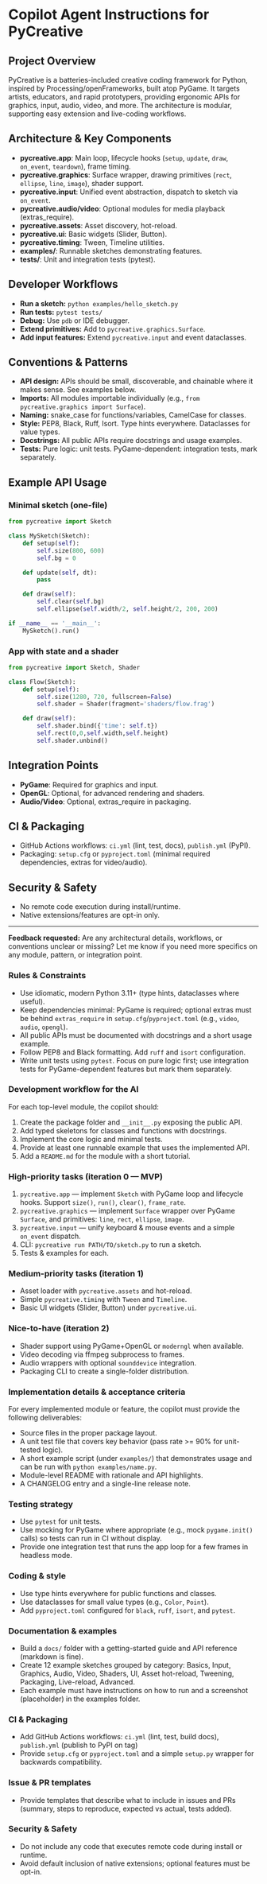 

# Copilot Agent Instructions for PyCreative

## Project Overview

PyCreative is a batteries-included creative coding framework for Python, inspired by Processing/openFrameworks, built atop PyGame. It targets artists, educators, and rapid prototypers, providing ergonomic APIs for graphics, input, audio, video, and more. The architecture is modular, supporting easy extension and live-coding workflows.

## Architecture & Key Components

- **pycreative.app**: Main loop, lifecycle hooks (`setup`, `update`, `draw`, `on_event`, `teardown`), frame timing.
- **pycreative.graphics**: Surface wrapper, drawing primitives (`rect`, `ellipse`, `line`, `image`), shader support.
- **pycreative.input**: Unified event abstraction, dispatch to sketch via `on_event`.
- **pycreative.audio/video**: Optional modules for media playback (extras_require).
- **pycreative.assets**: Asset discovery, hot-reload.
- **pycreative.ui**: Basic widgets (Slider, Button).
- **pycreative.timing**: Tween, Timeline utilities.
- **examples/**: Runnable sketches demonstrating features.
- **tests/**: Unit and integration tests (pytest).

## Developer Workflows

- **Run a sketch:** `python examples/hello_sketch.py`
- **Run tests:** `pytest tests/`
- **Debug:** Use `pdb` or IDE debugger.
- **Extend primitives:** Add to `pycreative.graphics.Surface`.
- **Add input features:** Extend `pycreative.input` and event dataclasses.


## Conventions & Patterns

- **API design:** APIs should be small, discoverable, and chainable where it makes sense. See examples below.
- **Imports:** All modules importable individually (e.g., `from pycreative.graphics import Surface`).
- **Naming:** snake_case for functions/variables, CamelCase for classes.
- **Style:** PEP8, Black, Ruff, Isort. Type hints everywhere. Dataclasses for value types.
- **Docstrings:** All public APIs require docstrings and usage examples.
- **Tests:** Pure logic: unit tests. PyGame-dependent: integration tests, mark separately.

## Example API Usage

### Minimal sketch (one-file)
```python
from pycreative import Sketch

class MySketch(Sketch):
	def setup(self):
		self.size(800, 600)
		self.bg = 0

	def update(self, dt):
		pass

	def draw(self):
		self.clear(self.bg)
		self.ellipse(self.width/2, self.height/2, 200, 200)

if __name__ == '__main__':
	MySketch().run()
```

### App with state and a shader
```python
from pycreative import Sketch, Shader

class Flow(Sketch):
	def setup(self):
		self.size(1280, 720, fullscreen=False)
		self.shader = Shader(fragment='shaders/flow.frag')

	def draw(self):
		self.shader.bind({'time': self.t})
		self.rect(0,0,self.width,self.height)
		self.shader.unbind()
```

## Integration Points

- **PyGame**: Required for graphics and input.
- **OpenGL**: Optional, for advanced rendering and shaders.
- **Audio/Video**: Optional, extras_require in packaging.

## CI & Packaging

- GitHub Actions workflows: `ci.yml` (lint, test, docs), `publish.yml` (PyPI).
- Packaging: `setup.cfg` or `pyproject.toml` (minimal required dependencies, extras for video/audio).

## Security & Safety

- No remote code execution during install/runtime.
- Native extensions/features are opt-in only.

---

**Feedback requested:**
Are any architectural details, workflows, or conventions unclear or missing? Let me know if you need more specifics on any module, pattern, or integration point.

### Rules & Constraints
- Use idiomatic, modern Python 3.11+ (type hints, dataclasses where useful).
- Keep dependencies minimal: PyGame is required; optional extras must be behind `extras_require` in `setup.cfg`/`pyproject.toml` (e.g., `video`, `audio`, `opengl`).
- All public APIs must be documented with docstrings and a short usage example.
- Follow PEP8 and Black formatting. Add `ruff` and `isort` configuration.
- Write unit tests using `pytest`. Focus on pure logic first; use integration tests for PyGame-dependent features but mark them separately.

### Development workflow for the AI
For each top-level module, the copilot should:
1. Create the package folder and `__init__.py` exposing the public API.
2. Add typed skeletons for classes and functions with docstrings.
3. Implement the core logic and minimal tests.
4. Provide at least one runnable example that uses the implemented API.
5. Add a `README.md` for the module with a short tutorial.

### High-priority tasks (iteration 0 — MVP)
1. `pycreative.app` — implement `Sketch` with PyGame loop and lifecycle hooks. Support `size()`, `run()`, `clear()`, `frame_rate`.
2. `pycreative.graphics` — implement `Surface` wrapper over PyGame `Surface`, and primitives: `line`, `rect`, `ellipse`, `image`.
3. `pycreative.input` — unify keyboard & mouse events and a simple `on_event` dispatch.
4. CLI: `pycreative run PATH/TO/sketch.py` to run a sketch.
5. Tests & examples for each.

### Medium-priority tasks (iteration 1)
- Asset loader with `pycreative.assets` and hot-reload.
- Simple `pycreative.timing` with `Tween` and `Timeline`.
- Basic UI widgets (Slider, Button) under `pycreative.ui`.

### Nice-to-have (iteration 2)
- Shader support using PyGame+OpenGL or `moderngl` when available.
- Video decoding via ffmpeg subprocess to frames.
- Audio wrappers with optional `sounddevice` integration.
- Packaging CLI to create a single-folder distribution.

### Implementation details & acceptance criteria
For every implemented module or feature, the copilot must provide the following deliverables:
- Source files in the proper package layout.
- A unit test file that covers key behavior (pass rate >= 90% for unit-tested logic).
- A short example script (under `examples/`) that demonstrates usage and can be run with `python examples/name.py`.
- Module-level README with rationale and API highlights.
- A CHANGELOG entry and a single-line release note.

### Testing strategy
- Use `pytest` for unit tests.
- Use mocking for PyGame where appropriate (e.g., mock `pygame.init()` calls) so tests can run in CI without display.
- Provide one integration test that runs the app loop for a few frames in headless mode.

### Coding & style
- Use type hints everywhere for public functions and classes.
- Use dataclasses for small value types (e.g., `Color`, `Point`).
- Add `pyproject.toml` configured for `black`, `ruff`, `isort`, and `pytest`.

### Documentation & examples
- Build a `docs/` folder with a getting-started guide and API reference (markdown is fine).
- Create 12 example sketches grouped by category: Basics, Input, Graphics, Audio, Video, Shaders, UI, Asset hot-reload, Tweening, Packaging, Live-reload, Advanced.
- Each example must have instructions on how to run and a screenshot (placeholder) in the examples folder.

### CI & Packaging
- Add GitHub Actions workflows: `ci.yml` (lint, test, build docs), `publish.yml` (publish to PyPI on tag)
- Provide `setup.cfg` or `pyproject.toml` and a simple `setup.py` wrapper for backwards compatibility.

### Issue & PR templates
- Provide templates that describe what to include in issues and PRs (summary, steps to reproduce, expected vs actual, tests added).

### Security & Safety
- Do not include any code that executes remote code during install or runtime.
- Avoid default inclusion of native extensions; optional features must be opt-in.
